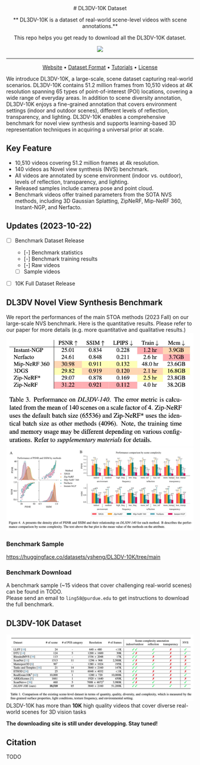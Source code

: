 <div align="center">
# DL3DV-10K Dataset 
	
** DL3DV-10K is a dataset of real-world scene-level videos with scene annotations.**

This repo helps you get ready to download all the DL3DV-10K dataset.

<img src="imgs/img_2.jpg" width="1000px">

---
<p align="center">
  <a href="[https://dl3dv-10k.github.io/DL3DV-10K/]">Website</a> •
  <a href="#dataset-format">Dataset Format</a> •
  <a href="#tutorials">Tutorials</a> •
  <a href="#license">License</a>
</p>

</div>

We introduce DL3DV-10K, a large-scale, scene dataset capturing real-world scenarios. DL3DV-10K contains 51.2 million frames from 10,510 videos at 4K resolution spanning 65 types of point-of-interest (POI) locations, covering a wide range of everyday areas. In addition to scene diversity annotation, DL3DV-10K enjoys a fine-grained annotation that covers environment settings (indoor and outdoor scenes),  different levels of reflection, transparency, and lighting. DL3DV-10K enables a comprehensive benchmark for novel view synthesis and supports learning-based 3D representation techniques in acquiring a universal prior at scale.


## Key Feature
- 10,510 videos covering 51.2 million frames at 4k resolution.
- 140 videos as Novel view synthesis (NVS) benchmark.
- All videos are annotated by scene environment (indoor vs. outdoor), levels of reflection, transparency, and lighting.
- Released samples include camera pose and point cloud.
- Benchmark videos offer trained parameters from the SOTA NVS methods, including 3D Gaussian Splatting, ZipNeRF, Mip-NeRF 360, Instant-NGP, and Nerfacto.





## Updates (2023-10-22)
- [ ] Benchmark Dataset Release
	- [-] Benchmark statistics 
	- [-] Benchmark training results  
	- [-] Raw videos 
	- [ ] Sample videos 

- [ ] 10K Full Dataset Release





## DL3DV Novel View Synthesis Benchmark 
We report the performances of the main STOA methods (2023 Fall) on our large-scale NVS benchmark. Here is the quantitative results. Please refer to our paper for more details (e.g. more quantitative and qualitative results.)
![Benchmark Table](imgs/nvs-benchmark-tables.jpg)
![Benchmark Plot](imgs/nvs-benchmark-plot.jpg)

### Benchmark Sample 
https://huggingface.co/datasets/ysheng/DL3DV-10K/tree/main

### Benchmark Download 
A benchmark sample (~15 videos that cover challenging real-world scenes) can be found in TODO.  
Please send an email to `ling58@purdue.edu` to get instructions to download the full benchmark.   


## DL3DV-10K Dataset 
![Dataset Quantity](imgs/dataset-quantity.jpg)
DL3DV-10K has more than **10K** high quality videos that cover diverse real-world scenes for 3D vision tasks 

**The downloading site is still under developping. Stay tuned!**



## Citation
TODO


<!-- ## Dataset Distributions

## Download 
### DL3DV-10K Dataset
**Stay tuned!**

### NVS Benchmark
 -->
